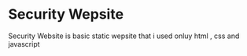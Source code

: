 # Security Wepsite
Security Website is basic static wepsite that i used onluy html , css and javascript
